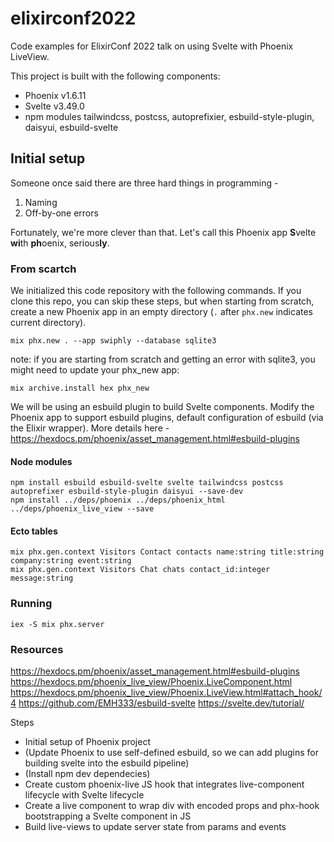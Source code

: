 # elixirconf2022
Code examples for ElixirConf 2022 talk on using Svelte with Phoenix LiveView.

This project is built with the following components:
- Phoenix v1.6.11
- Svelte v3.49.0
- npm modules tailwindcss, postcss, autoprefixier, esbuild-style-plugin, daisyui, esbuild-svelte


## Initial setup

Someone once said there are three hard things in programming -
1. Naming
2. Off-by-one errors

Fortunately, we're more clever than that.
Let's call this Phoenix app **S**velte **wi**th **ph**oenix, serious**ly**. 

### From scartch
We initialized this code repository with the following commands. If you clone this repo, you can skip these steps, but when starting from scratch, create a new Phoenix app in an empty directory (`.` after `phx.new` indicates current directory).
```
mix phx.new . --app swiphly --database sqlite3
```
note: if you are starting from scratch and getting an error with sqlite3, you might need to update your phx\_new app:
```
mix archive.install hex phx_new
```

We will be using an esbuild plugin to build Svelte components.
Modify the Phoenix app to support esbuild plugins, default configuration of esbuild (via the Elixir wrapper).
More details here - https://hexdocs.pm/phoenix/asset_management.html#esbuild-plugins

#### Node modules
```
npm install esbuild esbuild-svelte svelte tailwindcss postcss autoprefixer esbuild-style-plugin daisyui --save-dev
npm install ../deps/phoenix ../deps/phoenix_html ../deps/phoenix_live_view --save
```

#### Ecto tables
```
mix phx.gen.context Visitors Contact contacts name:string title:string company:string event:string
mix phx.gen.context Visitors Chat chats contact_id:integer message:string
```

### Running
```
iex -S mix phx.server
```

### Resources
https://hexdocs.pm/phoenix/asset_management.html#esbuild-plugins
https://hexdocs.pm/phoenix_live_view/Phoenix.LiveComponent.html
https://hexdocs.pm/phoenix_live_view/Phoenix.LiveView.html#attach_hook/4
https://github.com/EMH333/esbuild-svelte
https://svelte.dev/tutorial/


Steps
- Initial setup of Phoenix project
- (Update Phoenix to use self-defined esbuild, so we can add plugins for building svelte into the esbuild pipeline)
- (Install npm dev dependecies)
- Create custom phoenix-live JS hook that integrates live-component lifecycle with Svelte lifecycle
- Create a live component to wrap div with encoded props and phx-hook bootstrapping a Svelte component in JS
- Build live-views to update server state from params and events